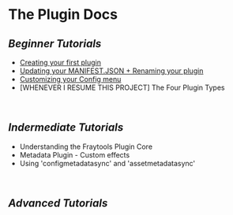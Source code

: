 # The Plugin Docs

  ## _Beginner Tutorials_
* [Creating your first plugin](https://github.com/awesoee/The-Plugin-Docs/wiki/%F0%9F%93%97-1%E2%80%901-Tutorial)
* [Updating your MANIFEST.JSON + Renaming your plugin](https://github.com/awesoee/The-Plugin-Docs/wiki/%F0%9F%93%97-1%E2%80%902-Updating-MANIFEST.JSON)
* [Customizing your Config menu](https://github.com/awesoee/The-Plugin-Docs/wiki/%F0%9F%93%97-1%E2%80%903-Customizing-the-Config-Menu)
* [WHENEVER I RESUME THIS PROJECT] The Four Plugin Types

<br/>
  
  ## _Indermediate Tutorials_
* Understanding the Fraytools Plugin Core
* Metadata Plugin - Custom effects
* Using 'configmetadatasync' and 'assetmetadatasync'
<br/>

  ## _Advanced Tutorials_




